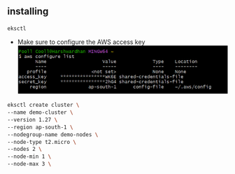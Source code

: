 ## installing 
```bash
eksctl
```
- Make sure to configure the AWS access key
![AWS-Access-key-configure](/assets/AWS-Access-key-configure.png)

```bash
eksctl create cluster \
--name demo-cluster \
--version 1.27 \
--region ap-south-1 \
--nodegroup-name demo-nodes \
--node-type t2.micro \
--nodes 2 \
--node-min 1 \
--node-max 3 \
```
